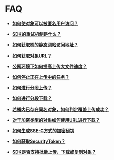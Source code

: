 # FAQ<a name="obs_21_2100"></a>

-   **[如何使对象可以被匿名用户访问？](如何使对象可以被匿名用户访问.md)**  

-   **[SDK的重试机制是什么？](SDK的重试机制是什么.md)**  

-   **[如何获取桶的静态网站访问地址？](如何获取桶的静态网站访问地址.md)**  

-   **[如何获取对象URL？](如何获取对象URL.md)**  

-   **[公网环境下如何提高上传大文件速度？](公网环境下如何提高上传大文件速度.md)**  

-   **[如何停止正在上传中的任务？](如何停止正在上传中的任务.md)**  

-   **[如何进行分段上传？](如何进行分段上传.md)**  

-   **[如何进行分段下载？](如何进行分段下载.md)**  

-   **[若桶内已存在同名对象，如何判定覆盖上传成功？](若桶内已存在同名对象-如何判定覆盖上传成功.md)**  

-   **[对于加密类型的对象如何使用URL进行下载？](对于加密类型的对象如何使用URL进行下载.md)**  

-   **[如何生成SSE-C方式的加密秘钥](如何生成SSE-C方式的加密秘钥.md)**  

-   **[如何获取SecurityToken？](如何获取SecurityToken.md)**  

-   **[SDK是否支持批量上传、下载或复制对象？](SDK是否支持批量上传-下载或复制对象.md)**  


